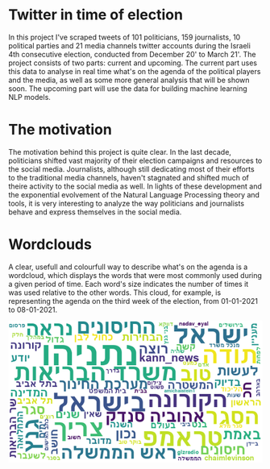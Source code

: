 # Twitter in time of election
In this project I've scraped tweets of 101 politicians, 159 journalists, 10 political parties and 21 media channels twitter accounts during the Israeli 4th consecutive election, conducted from December 20' to March 21'.
The project consists of two parts: current and upcoming. The current part uses this data to analyse in real time what's on the agenda of the political players and the media, as well as some more general analysis that will be shown soon. The upcoming part will use the data for building machine learning NLP models.

# The motivation
The motivation behind this project is quite clear. In the last decade, politicians shifted vast majority of their election campaigns and resources to the social media. 
Journalists, although still dedicating most of their efforts to the traditional media channels, haven't stagnated and shifted much of theire activity to the social media as well.
In lights of these development and the exponential evolvement of the Natural Language Processing theory and tools, it is very interesting to analyze the way politicians and journalists behave and express themselves in the social media.

# Wordclouds
A clear, usefull and colourfull way to describe what's on the agenda is a wordcloud, which displays the words that were most commonly used during a given period of time. Each word's size indicates the number of times it was used relative to the other words. This cloud, for example, is representing the agenda on the third week of the election, from 01-01-2021 to 08-01-2021. 

<p align="center">
  <img src="Visualizations/Wordclouds/Wordcloud%208-1-2021.png">
</p>
